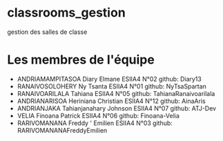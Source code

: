 # classrooms_gestion
gestion des salles de classe

# Les membres de l'équipe
 * ANDRIAMAMPITASOA Diary Elmane      ESIIA4 N°02    github: Diary13
 * RANAIVOSOLOHERY Ny Tsanta          ESIIA4 N°01    github: NyTsaSpartan
 * RANAIVOARILALA Tahiana             ESIIA4 N°05    github: TahianaRanaivoarilala
 * ANDRIANARISOA Heriniana Christian  ESIIA4 N°12    github: AinaAris
 * ANDRIANJAKA Tahianjanahary Johnson ESIIA4 N°07    github: ATJ-Dev
 * VELIA Finoana Patrick              ESIIA4 N°06    github: Finoana-Velia
 * RARIVOMANANA Freddy ' Emilien      ESIIA4 N°03    github: RARIVOMANANAFreddyEmilien 
